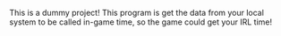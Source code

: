 This is a dummy project!
This program is get the data from your local system to be called in-game time, so the game could get your IRL time!
